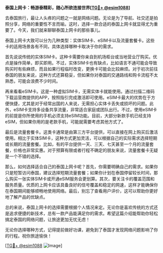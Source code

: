 **泰国上网卡：畅游泰精彩，随心所欲连接世界[[TG💪+ @esim1088](https://t.me/s/esim1088)]**

去泰国旅行，最让人头疼的问题之一就是网络问题。无论是为了导航、社交还是拍照分享，网络的重要性不言而喻。这时，选择一款合适的泰国上网卡就显得尤为重要了。今天，我们就来聊聊泰国上网卡的那些事儿。

泰国上网卡大致可以分为几种类型：实体SIM卡、eSIM卡以及流量套餐卡。这些卡的适用场景各有不同，具体选择哪种卡取决于你的需求。

首先说说传统的实体SIM卡。这种卡需要你亲自到机场柜台或当地营业厅购买。优点是操作简单，即买即用。不过，实体SIM卡也有缺点，比如语言不通可能会导致购买时有些麻烦，而且如果行程临时改变，更换卡可能会比较麻烦。对于初次前往泰国的朋友来说，这种方式还算稳妥，但如果你对泰国的交通路线和购卡流程不太熟悉，可能会浪费不少时间。

再来看看eSIM卡。这是一种虚拟SIM卡，无需实体卡就能使用。通过扫描二维码下载运营商提供的APP，按照指引完成激活即可使用。eSIM卡最大的优势在于方便快捷，尤其是对于经常出国的人来说，无需担心实体卡丢失或损坏的问题。此外，eSIM卡支持多设备共享流量，非常适合家庭或团队出行。不过，使用eSIM卡的前提是你所使用的手机必须支持eSIM功能。目前，大部分新款手机已经支持eSIM，但如果你用的是老款手机，可能就需要考虑其他方式了。

最后是流量套餐卡。这类卡通常是由第三方平台提供，可以直接在网上购买后激活使用。相比于实体SIM卡，这种方式更加灵活，可以根据自己的实际需求选择短期或长期的流量套餐。比如，有的平台提供一天、三天、七天甚至一个月的流量套餐，价格也非常实惠。对于预算有限或者行程不确定的朋友来说，流量套餐卡无疑是一个不错的选择。

那么，如何选择适合自己的泰国上网卡呢？首先，你需要明确自己的需求。如果你只是短暂访问泰国，建议选择短期流量套餐；如果你计划在泰国停留较长时间，那么购买一张实体SIM卡或开通eSIM服务会更划算。其次，要关注卡的覆盖范围和服务质量。优质的上网卡应该具备良好的信号覆盖和稳定的网速，这样才能确保你在泰国期间能够顺畅地使用网络。最后，别忘了查看用户评价，这可以帮助你更好地了解产品的优缺点。

总的来说，泰国上网卡的选择需要根据个人情况来定。无论你是喜欢传统的方式还是追求便捷的新技术，总有一款产品能满足你的需求。希望这篇介绍能帮助你轻松搞定泰国的网络问题，让旅途更加无忧无虑！

无论你选择哪种方式，记得提前做好功课，避免到了泰国才发现网络问题影响了你的行程。祝你旅途愉快！

[[TG💪+ @esim1088](https://t.me/s/esim1088) ![Image](https://i.postimg.cc/4NQfJmqS/Snipaste-2025-05-13-00-14-12.png)]